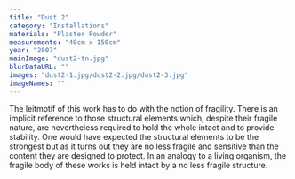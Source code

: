 ```yaml
---
title: "Dust 2"
category: "Installations"
materials: "Plaster Powder"
measurements: "40cm x 150cm"
year: "2007"
mainImage: "dust2-tn.jpg"
blurDataURL: ""
images: "dust2-1.jpg/dust2-2.jpg/dust2-3.jpg"
imageNames: ""
---
```


The leitmotif of this work has to do with the notion of fragility. There is an implicit reference to those structural elements which, despite their fragile nature, are nevertheless required to hold the whole intact and to provide stability. One would have expected the structural elements to be the strongest but as it turns out they are no less fragile and sensitive than the content they are designed to protect. In an analogy to a living organism, the fragile body of these works is held intact by a no less fragile structure.
